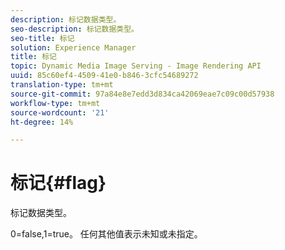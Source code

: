 ```yaml
---
description: 标记数据类型。
seo-description: 标记数据类型。
seo-title: 标记
solution: Experience Manager
title: 标记
topic: Dynamic Media Image Serving - Image Rendering API
uuid: 85c60ef4-4509-41e0-b846-3cfc54689272
translation-type: tm+mt
source-git-commit: 97a84e8e7edd3d834ca42069eae7c09c00d57938
workflow-type: tm+mt
source-wordcount: '21'
ht-degree: 14%

---
```



# 标记{#flag}

标记数据类型。

0=false,1=true。 任何其他值表示未知或未指定。
